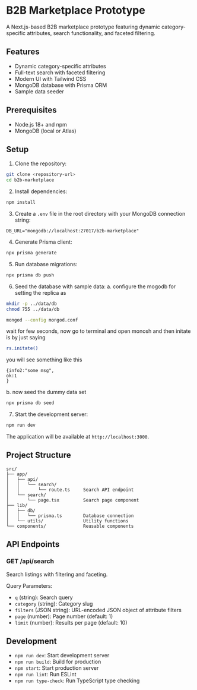 # B2B Marketplace Prototype

A Next.js-based B2B marketplace prototype featuring dynamic category-specific attributes, search functionality, and faceted filtering.

## Features

- Dynamic category-specific attributes
- Full-text search with faceted filtering
- Modern UI with Tailwind CSS
- MongoDB database with Prisma ORM
- Sample data seeder

## Prerequisites

- Node.js 18+ and npm
- MongoDB (local or Atlas)

## Setup

1. Clone the repository:
```bash
git clone <repository-url>
cd b2b-marketplace
```

2. Install dependencies:
```bash
npm install
```

3. Create a `.env` file in the root directory with your MongoDB connection string:
```
DB_URL="mongodb://localhost:27017/b2b-marketplace"
```

4. Generate Prisma client:
```bash
npx prisma generate
```

5. Run database migrations:
```bash
npx prisma db push
```

6. Seed the database with sample data:
a. configure the mogodb for setting the replica as

```bash
mkdir -p ../data/db
chmod 755 ../data/db
```

```bash
mongod --config mongod.conf 
```
 wait for few seconds, now go to terminal and open monosh and then initate is by just saying 

```bash
rs.initate()
```
you will see something like this 
```
{info2:"some msg",
ok:1
}
```
b. now seed the dummy data set
```bash
npx prisma db seed
```

7. Start the development server:
```bash
npm run dev
```

The application will be available at `http://localhost:3000`.

## Project Structure

```
src/
├── app/
│   ├── api/
│   │   └── search/
│   │       └── route.ts     Search API endpoint
│   └── search/
│       └── page.tsx         Search page component
├── lib/
│   ├── db/
│   │   └── prisma.ts        Database connection
│   └── utils/               Utility functions
└── components/              Reusable components
```

## API Endpoints

### GET /api/search

Search listings with filtering and faceting.

Query Parameters:
- `q` (string): Search query
- `category` (string): Category slug
- `filters` (JSON string): URL-encoded JSON object of attribute filters
- `page` (number): Page number (default: 1)
- `limit` (number): Results per page (default: 10)

## Development

- `npm run dev`: Start development server
- `npm run build`: Build for production
- `npm start`: Start production server
- `npm run lint`: Run ESLint
- `npm run type-check`: Run TypeScript type checking 